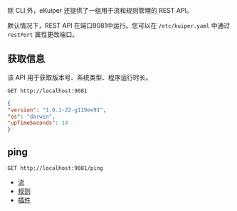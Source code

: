 除 CLI 外，eKuiper 还提供了一组用于流和规则管理的 REST API。

默认情况下，REST API 在端口9081中运行。您可以在 `/etc/kuiper.yaml` 中通过`restPort` 属性更改端口。

## 获取信息

该 API 用于获取版本号、系统类型、程序运行时长。

```shell
GET http://localhost:9081
```

```json
{
"version": "1.0.1-22-g119ee91",
"os": "darwin",
"upTimeSeconds": 14
}
```

## ping

```shell
GET http://localhost:9081/ping
```

- [流](streams.md)
- [规则](rules.md)
- [插件](plugins.md)

